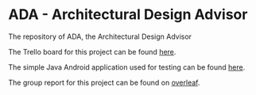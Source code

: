 # ADA - Architectural Design Advisor
The repository of ADA, the Architectural Design Advisor

The Trello board for this project can be found [here](https://trello.com/invite/b/CHtfAIFN/d2ebc24144c32afd61693a4605d8c898/ada).

The simple Java Android application used for testing can be found [here](https://github.com/alexandar1000/ADA-test-simple-Java-project).

The group report for this project can be found on [overleaf](https://www.overleaf.com/read/fcsmpbsrfndf).

